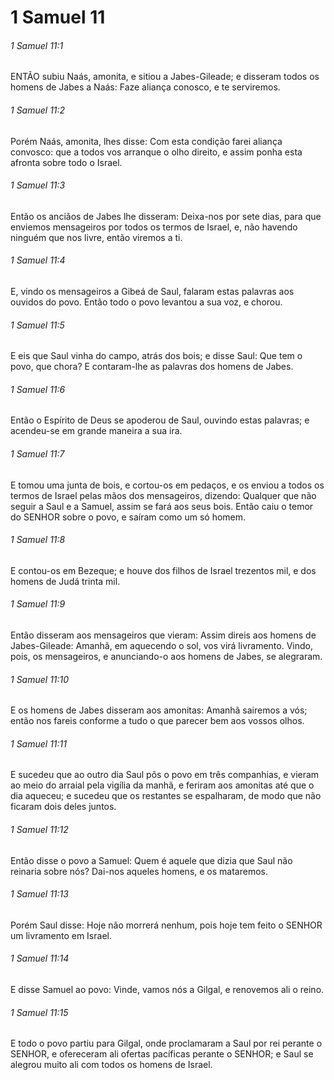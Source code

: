 # 1 Samuel 11

###### 1 Samuel 11:1

ENTÃO subiu Naás, amonita, e sitiou a Jabes-Gileade; e disseram todos os homens de Jabes a Naás: Faze aliança conosco, e te serviremos.

###### 1 Samuel 11:2

Porém Naás, amonita, lhes disse: Com esta condição farei aliança convosco: que a todos vos arranque o olho direito, e assim ponha esta afronta sobre todo o Israel.

###### 1 Samuel 11:3

Então os anciãos de Jabes lhe disseram: Deixa-nos por sete dias, para que enviemos mensageiros por todos os termos de Israel, e, não havendo ninguém que nos livre, então viremos a ti.

###### 1 Samuel 11:4

E, vindo os mensageiros a Gibeá de Saul, falaram estas palavras aos ouvidos do povo. Então todo o povo levantou a sua voz, e chorou.

###### 1 Samuel 11:5

E eis que Saul vinha do campo, atrás dos bois; e disse Saul: Que tem o povo, que chora? E contaram-lhe as palavras dos homens de Jabes.

###### 1 Samuel 11:6

Então o Espírito de Deus se apoderou de Saul, ouvindo estas palavras; e acendeu-se em grande maneira a sua ira.

###### 1 Samuel 11:7

E tomou uma junta de bois, e cortou-os em pedaços, e os enviou a todos os termos de Israel pelas mãos dos mensageiros, dizendo: Qualquer que não seguir a Saul e a Samuel, assim se fará aos seus bois. Então caiu o temor do SENHOR sobre o povo, e saíram como um só homem.

###### 1 Samuel 11:8

E contou-os em Bezeque; e houve dos filhos de Israel trezentos mil, e dos homens de Judá trinta mil.

###### 1 Samuel 11:9

Então disseram aos mensageiros que vieram: Assim direis aos homens de Jabes-Gileade: Amanhã, em aquecendo o sol, vos virá livramento. Vindo, pois, os mensageiros, e anunciando-o aos homens de Jabes, se alegraram.

###### 1 Samuel 11:10

E os homens de Jabes disseram aos amonitas: Amanhã sairemos a vós; então nos fareis conforme a tudo o que parecer bem aos vossos olhos.

###### 1 Samuel 11:11

E sucedeu que ao outro dia Saul pôs o povo em três companhias, e vieram ao meio do arraial pela vigília da manhã, e feriram aos amonitas até que o dia aqueceu; e sucedeu que os restantes se espalharam, de modo que não ficaram dois deles juntos.

###### 1 Samuel 11:12

Então disse o povo a Samuel: Quem é aquele que dizia que Saul não reinaria sobre nós? Dai-nos aqueles homens, e os mataremos.

###### 1 Samuel 11:13

Porém Saul disse: Hoje não morrerá nenhum, pois hoje tem feito o SENHOR um livramento em Israel.

###### 1 Samuel 11:14

E disse Samuel ao povo: Vinde, vamos nós a Gilgal, e renovemos ali o reino.

###### 1 Samuel 11:15

E todo o povo partiu para Gilgal, onde proclamaram a Saul por rei perante o SENHOR, e ofereceram ali ofertas pacíficas perante o SENHOR; e Saul se alegrou muito ali com todos os homens de Israel.

